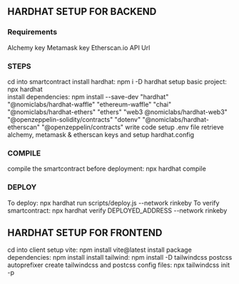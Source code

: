 ## HARDHAT SETUP FOR BACKEND

### Requirements
Alchemy key
Metamask key
Etherscan.io API Url

### STEPS
cd into smartcontract
install hardhat: npm i -D hardhat
setup basic project: npx hardhat   
install dependencies: npm install --save-dev "hardhat" "@nomiclabs/hardhat-waffle" "ethereum-waffle" "chai" "@nomiclabs/hardhat-ethers" "ethers" "web3 @nomiclabs/hardhat-web3" "@openzeppelin-solidity/contracts" "dotenv" "@nomiclabs/hardhat-etherscan" "@openzeppelin/contracts" 
write code
setup .env file
retrieve alchemy, metamask & etherscan keys and setup hardhat.config


### COMPILE
compile the smartcontract before deployment: npx hardhat compile

### DEPLOY
To deploy: npx hardhat run scripts/deploy.js --network rinkeby
To verify smartcontract: npx hardhat verify DEPLOYED_ADDRESS --network rinkeby


## HARDHAT SETUP FOR FRONTEND
cd into client
setup vite: npm install vite@latest
install package dependencies: npm install
install tailwind: npm install -D tailwindcss postcss autoprefixer
create tailwindcss and postcss config files: npx tailwindcss init -p